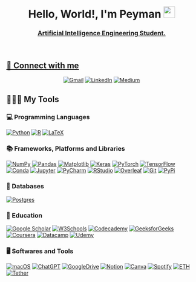 <h1 align="center">Hello, World!, I'm Peyman
<a href="https://github.com/Bouaskaoun" target="_self">
		<img src="https://media.giphy.com/media/hvRJCLFzcasrR4ia7z/giphy.gif" width="30">
</h1> 

<h3 align="center">Artificial Intelligence Engineering Student.</h3>

<br>

## 🤝 Connect with me
<p align="center">
	<a href="mailto:peymankhodabandehlouei@gmail.com"><img img src="https://img.shields.io/badge/Gmail-D14836?style=for-the-badge&logo=gmail&logoColor=white" alt="Gmail"/></a>
	<a href="https://www.linkedin.com/in/peyman-khodabandehlouei/"><img src="https://img.shields.io/badge/LinkedIn-0077B5?style=for-the-badge&logo=linkedin&logoColor=white" alt="LinkedIn"/></a>
	<a href="https://medium.com/@peymankhodabandehlouei"><img src="https://img.shields.io/badge/Medium-12100E?style=for-the-badge&logo=medium&logoColor=white" alt="Medium"/></a>
</p>

## 🧑🏻‍💻 My Tools

### 💻 Programming Languages
<p>
    <a href="https://github.com/PeymanKh"><img alt="Python" src="https://img.shields.io/badge/python-3670A0?style=for-the-badge&logo=python&logoColor=ffdd54"></a>
    <a href="https://github.com/PeymanKh"><img alt="R" src="https://img.shields.io/badge/r-%23276DC3.svg?style=for-the-badge&logo=r&logoColor=white"></a>
    <a href="https://github.com/PeymanKh"><img alt="LaTeX" src="https://img.shields.io/badge/latex-%23008080.svg?style=for-the-badge&logo=latex&logoColor=white"></a>
</p>

### 📚 Frameworks, Platforms and Libraries

<p>
    <a href="https://github.com/PeymanKh"><img alt="NumPy" src="https://img.shields.io/badge/numpy-%23013243.svg?style=for-the-badge&logo=numpy&logoColor=white"></a>
    <a href="https://github.com/PeymanKh"><img alt="Pandas" src="https://img.shields.io/badge/pandas-%23150458.svg?style=for-the-badge&logo=pandas&logoColor=white"></a>
    <a href="https://github.com/PeymanKh"><img alt="Matplotlib" src="https://img.shields.io/badge/Matplotlib-%23ffffff.svg?style=for-the-badge&logo=Matplotlib&logoColor=black"></a>
    <a href="https://github.com/PeymanKh"><img alt="Keras" src="https://img.shields.io/badge/Keras-%23D00000.svg?style=for-the-badge&logo=Keras&logoColor=white"></a>
    <a href="https://github.com/PeymanKh"><img alt="PyTorch" src="https://img.shields.io/badge/PyTorch-%23EE4C2C.svg?style=for-the-badge&logo=PyTorch&logoColor=white"></a>
    <a href="https://github.com/PeymanKh"><img alt="TensorFlow" src="https://img.shields.io/badge/TensorFlow-%23FF6F00.svg?style=for-the-badge&logo=TensorFlow&logoColor=white"></a>
    <a href="https://github.com/PeymanKh"><img alt="Conda" src="https://img.shields.io/badge/conda-342B029.svg?&style=for-the-badge&logo=anaconda&logoColor=white"></a>
    <a href="https://github.com/PeymanKh"><img alt="Jupyter" src="https://img.shields.io/badge/Jupyter-F37626.svg?&style=for-the-badge&logo=Jupyter&logoColor=white"></a>
    <a href="https://github.com/PeymanKh"><img alt="PyCharm" src="https://img.shields.io/badge/pycharm-143?style=for-the-badge&logo=pycharm&logoColor=black&color=black&labelColor=green"></a>
    <a href="https://github.com/PeymanKh"><img alt="RStudio" src="https://img.shields.io/badge/RStudio-75AADB?style=for-the-badge&logo=RStudio&logoColor=white"></a>
    <a href="https://github.com/PeymanKh"><img alt="Overleaf" src="https://img.shields.io/badge/Overleaf-47A141?style=for-the-badge&logo=Overleaf&logoColor=white"></a>
    <a href="https://github.com/PeymanKh"><img alt="Git" src="https://img.shields.io/badge/GIT-E44C30?style=for-the-badge&logo=git&logoColor=white"></a>
    <a href="https://github.com/PeymanKh"><img alt="PyPi" src="https://img.shields.io/badge/pypi-3775A9?style=for-the-badge&logo=pypi&logoColor=white"></a>


</p>

### 💾 Databases 

<p>
    <a href="https://github.com/PeymanKh"><img alt="Postgres" src="https://img.shields.io/badge/postgres-%23316192.svg?style=for-the-badge&logo=postgresql&logoColor=white"></a>

</p>

### 📖 Education

<p>
    <a href="https://github.com/PeymanKh"><img alt="Google Scholar" src="https://img.shields.io/badge/Google%20Scholar-4285F4?style=for-the-badge&logo=google-scholar&logoColor=white"></a>
    <a href="https://github.com/PeymanKh"><img alt="W3Schools" src="https://img.shields.io/badge/W3Schools-04AA6D?style=for-the-badge&logo=W3Schools&logoColor=white"></a>
    <a href="https://github.com/PeymanKh"><img alt="Codecademy" src="https://img.shields.io/badge/Codecademy-FFF0E5?style=for-the-badge&logo=codecademy&logoColor=303347"></a>
    <a href="https://github.com/PeymanKh"><img alt="GeeksforGeeks" src="https://img.shields.io/badge/GeeksforGeeks-298D46?style=for-the-badge&logo=geeksforgeeks&logoColor=white"></a>
    <a href="https://github.com/PeymanKh"><img alt="Coursera" src="https://img.shields.io/badge/Coursera-0056D2?style=for-the-badge&logo=Coursera&logoColor=white"></a>
    <a href="https://github.com/PeymanKh"><img alt="Datacamp" src="https://img.shields.io/badge/Datacamp-05192D?style=for-the-badge&logo=datacamp&logoColor=65FF8F"></a>
    <a href="https://github.com/PeymanKh"><img alt="Udemy" src="https://img.shields.io/badge/Udemy-EC5252?style=for-the-badge&logo=Udemy&logoColor=white"></a>
</p>


### 🖥️ Softwares and Tools

<p>
    <a href="https://github.com/PeymanKh"><img alt="macOS" src="https://img.shields.io/badge/mac%20os-000000?style=for-the-badge&logo=apple&logoColor=white"></a>
    <a href="https://github.com/PeymanKh"><img alt="ChatGPT" src="https://img.shields.io/badge/chatGPT-74aa9c?style=for-the-badge&logo=openai&logoColor=white"></a>
    <a href="https://github.com/PeymanKh"><img alt="GoogleDrive" src="https://img.shields.io/badge/Google%20Drive-4285F4?style=for-the-badge&logo=googledrive&logoColor=white"></a>
    <a href="https://github.com/PeymanKh"><img alt="Notion" src="https://img.shields.io/badge/Notion-000000?style=for-the-badge&logo=notion&logoColor=white"></a>
    <a href="https://github.com/PeymanKh"><img alt="Canva" src="https://img.shields.io/badge/Canva-%2300C4CC.svg?style=for-the-badge&logo=Canva&logoColor=white"></a>
    <a href="https://github.com/PeymanKh"><img alt="Spotify" src="https://img.shields.io/badge/Spotify-1ED760?style=for-the-badge&logo=spotify&logoColor=white"></a>
    <a href="https://github.com/PeymanKh"><img alt="ETH" src="https://img.shields.io/badge/Ethereum-3C3C3D?style=for-the-badge&logo=Ethereum&logoColor=white"></a>
    <a href="https://github.com/PeymanKh"><img alt="Tether" src="https://img.shields.io/badge/tether-168363?style=for-the-badge&logo=tether&logoColor=white"></a>
</p>


</br>


